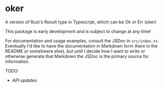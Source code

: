 # oker
A version of Rust's Result type in Typescript, which can be Ok or Err (oker)

This package is early development and is subject to change at any time!

For documentation and usage examples, consult the JSDoc in `src/index.ts`.
Eventually I'd like to have the documentation in Markdown form (here in the
README or somehwere else), but until I decide how I want to write or otherwise
generate that Markdown the JSDoc is the primary source for information.

TODO:
- API updates
